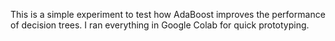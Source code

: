 This is a simple experiment to test how AdaBoost improves the performance of decision trees.
I ran everything in Google Colab for quick prototyping.
